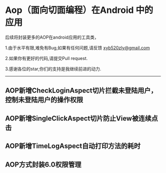 # Aop（面向切面编程）在Android 中的应用

后续将封装更多的AOP在android应用的工具类，

1.由于水平有限,难免有Bug,如果有任何问题,请反馈 xyb520zly@gmail.com 

2.如果你有更好的代码,请提交Pull request.

3.感谢各位的star,你们的支持是我继续前进的动力.

---


##  AOP新增CheckLoginAspect切片拦截未登陆用户，控制未登陆用户的操作权限
##  AOP新增SingleClickAspect切片防止View被连续点击
##  AOP新增TimeLogAspect自动打印方法的耗时
##  AOP方式封装6.0权限管理
